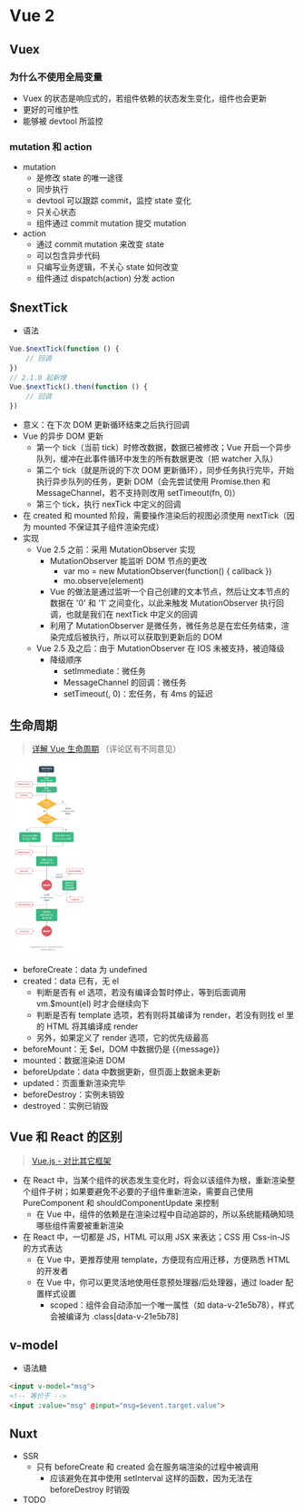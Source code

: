 # Vue 2

## Vuex

### 为什么不使用全局变量

- Vuex 的状态是响应式的，若组件依赖的状态发生变化，组件也会更新
- 更好的可维护性
- 能够被 devtool 所监控

### mutation 和 action

- mutation
  - 是修改 state 的唯一途径
  - 同步执行
  - devtool 可以跟踪 commit，监控 state 变化
  - 只关心状态
  - 组件通过 commit mutation 提交 mutation
- action
  - 通过 commit mutation 来改变 state
  - 可以包含异步代码
  - 只编写业务逻辑，不关心 state 如何改变
  - 组件通过 dispatch(action) 分发 action

## $nextTick

- 语法

```js
Vue.$nextTick(function () {
    // 回调
})
// 2.1.0 起新增
Vue.$nextTick().then(function () {
    // 回调
})
```

- 意义：在下次 DOM 更新循环结束之后执行回调
- Vue 的异步 DOM 更新
  - 第一个 tick（当前 tick）时修改数据，数据已被修改；Vue 开启一个异步队列，缓冲在此事件循环中发生的所有数据更改（把 watcher 入队）
  - 第二个 tick（就是所说的下次 DOM 更新循环），同步任务执行完毕，开始执行异步队列的任务，更新 DOM（会先尝试使用 Promise.then 和 MessageChannel，若不支持则改用 setTimeout(fn, 0)）
  - 第三个 tick，执行 nexTick 中定义的回调
- 在 created 和 mounted 阶段，需要操作渲染后的视图必须使用 nextTick（因为 mounted 不保证其子组件渲染完成）
- 实现
  - Vue 2.5 之前：采用 MutationObserver 实现
    - MutationObserver 能监听 DOM 节点的更改
      - var mo = new MutationObserver(function() { callback })
      - mo.observe(element)
    - Vue 的做法是通过监听一个自己创建的文本节点，然后让文本节点的数据在 '0' 和 '1' 之间变化，以此来触发 MutationObserver 执行回调，也就是我们在 nextTick 中定义的回调
    - 利用了 MutationObserver 是微任务，微任务总是在宏任务结束，渲染完成后被执行，所以可以获取到更新后的 DOM
  - Vue 2.5 及之后：由于 MutationObserver 在 IOS 未被支持，被迫降级
    - 降级顺序
      - setImmediate：微任务
      - MessageChannel 的回调：微任务
      - setTimeout(, 0)：宏任务，有 4ms 的延迟

## 生命周期

> [详解 Vue 生命周期](https://segmentfault.com/a/1190000011381906) （评论区有不同意见）

<img src="./imgs/lifecycle.png" style="zoom: 33%;" />

- beforeCreate：data 为 undefined
- created：data 已有，无 el
  - 判断是否有 el 选项，若没有编译会暂时停止，等到后面调用 vm.$mount(el) 时才会继续向下
  - 判断是否有 template 选项，若有则将其编译为 render，若没有则找 el 里的 HTML 将其编译成 render
  - 另外，如果定义了 render 选项，它的优先级最高
- beforeMount：无 $el，DOM 中数据仍是 {{message}}
- mounted：数据渲染进 DOM
- beforeUpdate：data 中数据更新，但页面上数据未更新
- updated：页面重新渲染完毕
- beforeDestroy：实例未销毁
- destroyed：实例已销毁

## Vue 和 React 的区别

> [Vue.js - 对比其它框架](https://cn.vuejs.org/v2/guide/comparison.html)

- 在 React 中，当某个组件的状态发生变化时，将会以该组件为根，重新渲染整个组件子树；如果要避免不必要的子组件重新渲染，需要自己使用 PureComponent 和 shouldComponentUpdate 来控制
  - 在 Vue 中，组件的依赖是在渲染过程中自动追踪的，所以系统能精确知晓哪些组件需要被重新渲染
- 在 React 中，一切都是 JS，HTML 可以用 JSX 来表达；CSS 用 Css-in-JS 的方式表达
  - 在 Vue 中，更推荐使用 template，方便现有应用迁移，方便熟悉 HTML 的开发者
  - 在 Vue 中，你可以更灵活地使用任意预处理器/后处理器，通过 loader 配置样式设置
    - scoped：组件会自动添加一个唯一属性（如 data-v-21e5b78），样式会被编译为 .class[data-v-21e5b78]

## v-model

- 语法糖

```html
<input v-model="msg">
<!-- 等价于 -->
<input :value="msg" @input="msg=$event.target.value">
```

## Nuxt

- SSR
  - 只有 beforeCreate 和 created 会在服务端渲染的过程中被调用
    - 应该避免在其中使用 setInterval 这样的函数，因为无法在 beforeDestroy 时销毁
- TODO

